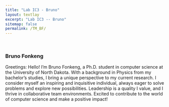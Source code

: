 ```yaml
---
title: "Lab IC3 - Bruno"
layout: textlay
excerpt: "Lab IC3 -- Bruno"
sitemap: false
permalink: /TM_BF/
---
```


<p>&nbsp;</p>

### Bruno Fonkeng

Greetings: Hello! I’m Bruno Fonkeng, a Ph.D. student in computer science at the University of North Dakota. With a background in Physics from my bachelor’s studies, I bring a unique perspective to my current research. I consider myself an inspiring and inquisitive individual, always eager to solve problems and explore new possibilities. Leadership is a quality I value, and I thrive in collaborative team environments. Excited to contribute to the world of computer science and make a positive impact!
